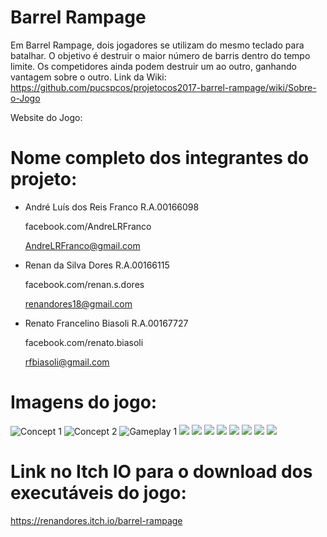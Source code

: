 # Barrel Rampage

Em Barrel Rampage, dois jogadores se utilizam do mesmo teclado para batalhar. O objetivo é destruir o maior número de barris dentro do tempo limite. Os competidores ainda podem destruir um ao outro, ganhando vantagem sobre o outro.
Link da Wiki:
https://github.com/pucspcos/projetocos2017-barrel-rampage/wiki/Sobre-o-Jogo

Website do Jogo:


# Nome completo dos integrantes do projeto:

* André Luís dos Reis Franco R.A.00166098

  facebook.com/AndreLRFranco

  AndreLRFranco@gmail.com   
* Renan da Silva Dores R.A.00166115
   
    facebook.com/renan.s.dores
    
    renandores18@gmail.com
* Renato Francelino Biasoli R.A.00167727

   facebook.com/renato.biasoli
   
   rfbiasoli@gmail.com

# Imagens do jogo:

![Concept 1](https://github.com/pucspcos/projetocos2017-barrel-rampage/blob/master/Concepts/Concept1.jpg)
![Concept 2](https://github.com/pucspcos/projetocos2017-barrel-rampage/blob/master/Concepts/Concept2.jpg)
![Gameplay 1](https://github.com/pucspcos/projetocos2017-barrel-rampage/blob/master/Screenshots/Gameplay.jpg)
![](https://github.com/pucspcos/projetocos2017-barrel-rampage/blob/master/Screenshots/Menu.png)
![](https://github.com/pucspcos/projetocos2017-barrel-rampage/blob/master/Screenshots/Round_Start.png)
![](https://github.com/pucspcos/projetocos2017-barrel-rampage/blob/master/Screenshots/Gameplay2.png)
![](https://github.com/pucspcos/projetocos2017-barrel-rampage/blob/master/Screenshots/SMG_Shot.png)
![](https://github.com/pucspcos/projetocos2017-barrel-rampage/blob/master/Screenshots/Cannon_Shot.png)
![](https://github.com/pucspcos/projetocos2017-barrel-rampage/blob/master/Screenshots/Enemy_Kill.png)
![](https://github.com/pucspcos/projetocos2017-barrel-rampage/blob/master/Screenshots/Round_End.png)
![](https://github.com/pucspcos/projetocos2017-barrel-rampage/blob/master/Screenshots/Game_Win.png)

# Link no Itch IO para o download dos executáveis do jogo:

https://renandores.itch.io/barrel-rampage
